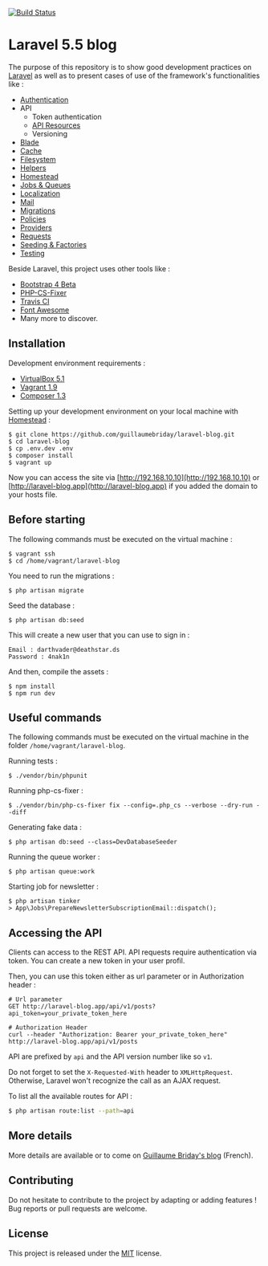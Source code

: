 [![Build Status](https://travis-ci.org/guillaumebriday/laravel-blog.svg?branch=master)](https://travis-ci.org/guillaumebriday/laravel-blog)

# Laravel 5.5 blog

The purpose of this repository is to show good development practices on [Laravel](http://laravel.com/) as well as to present cases of use of the framework's functionalities like :

- [Authentication](https://laravel.com/docs/5.5/authentication)
- API
  - Token authentication
  - [API Resources](https://laravel.com/docs/5.5/eloquent-resources)
  - Versioning
- [Blade](https://laravel.com/docs/5.5/blade)
- [Cache](https://laravel.com/docs/5.5/cache)
- [Filesystem](https://laravel.com/docs/5.5/filesystem)
- [Helpers](https://laravel.com/docs/5.5/helpers)
- [Homestead](https://laravel.com/docs/5.5/homestead)
- [Jobs & Queues](https://laravel.com/docs/5.5/queues)
- [Localization](https://laravel.com/docs/5.5/localization)
- [Mail](https://laravel.com/docs/5.5/mail)
- [Migrations](https://laravel.com/docs/5.5/migrations)
- [Policies](https://laravel.com/docs/5.5/authorization)
- [Providers](https://laravel.com/docs/5.5/providers)
- [Requests](https://laravel.com/docs/5.5/validation#form-request-validation)
- [Seeding & Factories](https://laravel.com/docs/5.5/seeding)
- [Testing](https://laravel.com/docs/5.5/testing)

Beside Laravel, this project uses other tools like :

- [Bootstrap 4 Beta](https://getbootstrap.com/)
- [PHP-CS-Fixer](https://github.com/FriendsOfPhp/PHP-CS-Fixer)
- [Travis CI](https://travis-ci.org/)
- [Font Awesome](http://fontawesome.io/)
- Many more to discover.

## Installation

Development environment requirements :
- [VirtualBox 5.1](https://www.virtualbox.org/wiki/Downloads)
- [Vagrant 1.9](https://www.vagrantup.com/downloads.html)
- [Composer 1.3](https://getcomposer.org)

Setting up your development environment on your local machine with [Homestead](https://laravel.com/docs/5.5/homestead) :
```
$ git clone https://github.com/guillaumebriday/laravel-blog.git
$ cd laravel-blog
$ cp .env.dev .env
$ composer install
$ vagrant up
```

Now you can access the site via [http://192.168.10.10](http://192.168.10.10) or [http://laravel-blog.app](http://laravel-blog.app) if you added the domain to your hosts file.

## Before starting

The following commands must be executed on the virtual machine :
```
$ vagrant ssh
$ cd /home/vagrant/laravel-blog
```

You need to run the migrations :
```
$ php artisan migrate
```

Seed the database :
```
$ php artisan db:seed
```

This will create a new user that you can use to sign in :
```
Email : darthvader@deathstar.ds
Password : 4nak1n
```

And then, compile the assets :
```
$ npm install
$ npm run dev
```

## Useful commands

The following commands must be executed on the virtual machine in the folder ```/home/vagrant/laravel-blog```.

Running tests :
```
$ ./vendor/bin/phpunit
```

Running php-cs-fixer :
```
$ ./vendor/bin/php-cs-fixer fix --config=.php_cs --verbose --dry-run --diff
```

Generating fake data :
```
$ php artisan db:seed --class=DevDatabaseSeeder
```

Running the queue worker :
```
$ php artisan queue:work
```

Starting job for newsletter :
```
$ php artisan tinker
> App\Jobs\PrepareNewsletterSubscriptionEmail::dispatch();
```

## Accessing the API

Clients can access to the REST API. API requests require authentication via token. You can create a new token in your user profil.

Then, you can use this token either as url parameter or in Authorization header :

```
# Url parameter
GET http://laravel-blog.app/api/v1/posts?api_token=your_private_token_here

# Authorization Header
curl --header "Authorization: Bearer your_private_token_here" http://laravel-blog.app/api/v1/posts
```

API are prefixed by ```api``` and the API version number like so ```v1```.

Do not forget to set the ```X-Requested-With``` header to ```XMLHttpRequest```. Otherwise, Laravel won't recognize the call as an AJAX request.

To list all the available routes for API :

```bash
$ php artisan route:list --path=api
```

## More details

More details are available or to come on [Guillaume Briday's blog](https://blog.guillaumebriday.fr) (French).

## Contributing

Do not hesitate to contribute to the project by adapting or adding features ! Bug reports or pull requests are welcome.

## License

This project is released under the [MIT](http://opensource.org/licenses/MIT) license.
